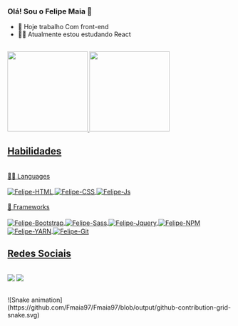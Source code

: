 ### Olá! Sou o Felipe Maia 👋

- 🔭 Hoje trabalho Com front-end
- 👨‍💻 Atualmente estou estudando React 

##
 <div>
  <a href="https://github.com/Fmaia97">
  <img height="180em" src="https://github-readme-stats.vercel.app/api?username=Fmaia97&show_icons=true&theme=highcontrast&include_all_commits=true&count_private=true"/>
  <img height="180em" src="https://github-readme-stats.vercel.app/api/top-langs/?username=Fmaia97&layout=compact&langs_count=7&theme=highcontrast"/>
</div>
  
  ## Habilidades
    
  <div style="display: inline_block"><br>
   👩‍💻 Languages <br>
    <br>
    <img align="center" alt="Felipe-HTML" src="https://img.shields.io/badge/HTML5-E34F26?style=for-the-badge&logo=html5&logoColor=white">
    <img align="center" alt="Felipe-CSS" src="https://img.shields.io/badge/CSS3-1572B6?style=for-the-badge&logo=css3&logoColor=white">
    <img align="center" alt="Felipe-Js"  src="https://img.shields.io/badge/JavaScript-323330?style=for-the-badge&logo=javascript&logoColor=F7DF1E">
</div>
  
  <div style="display: inline_block"><br>
    🚀 Frameworks <br>
    <br>
    <img align="center" alt="Felipe-Bootstrap" src="https://img.shields.io/badge/Bootstrap-563D7C?style=for-the-badge&logo=bootstrap&logoColor=white">
    <img align="center" alt="Felipe-Sass" src="https://img.shields.io/badge/Sass-CC6699?style=for-the-badge&logo=sass&logoColor=white">
    <img align="center" alt="Felipe-Jquery" src="https://img.shields.io/badge/jQuery-0769AD?style=for-the-badge&logo=jquery&logoColor=white">
    <img align="center" alt="Felipe-NPM" src="https://img.shields.io/badge/npm-CB3837?style=for-the-badge&logo=npm&logoColor=white">
    <img align="center" alt="Felipe-YARN" src="https://img.shields.io/badge/Yarn-2C8EBB?style=for-the-badge&logo=yarn&logoColor=white">
    <img align="center" alt="Felipe-Git" src="https://img.shields.io/badge/Git-F05032?style=for-the-badge&logo=git&logoColor=white">
</div>
  
  ## Redes Sociais
  
  <div style="display: inline_block"><br>
    <a href="https://www.linkedin.com/in/felipe-maia-0053a2157/" target="_blank"><img src="https://img.shields.io/badge/LinkedIn-0077B5?style=for-the-badge&logo=linkedin&logoColor=white" target="_blank"></a>
     <a href="https://github.com/Fmaia97" target="_blank"><img src="https://img.shields.io/badge/GitHub-100000?style=for-the-badge&logo=github&logoColor=white" target="_blank"></a>
  </div>
 
 ##
 
 <div>
  ![Snake animation](https://github.com/Fmaia97/Fmaia97/blob/output/github-contribution-grid-snake.svg)
 </div

